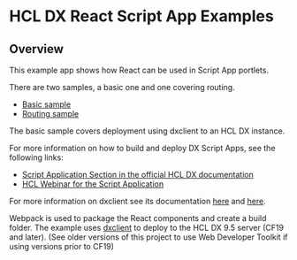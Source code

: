 # HCL DX React Script App Examples

## Overview

This example app shows how React can be used in Script App portlets.

There are two samples, a basic one and one covering routing.

- [Basic sample](./sample-basic/README.md)
- [Routing sample](./sample-routing/README.md)

The basic sample covers deployment using dxclient to an HCL DX instance.

For more information on how to build and deploy DX Script Apps, see the following links:

- [Script Application Section in the official HCL DX documentation](https://opensource.hcltechsw.com/digital-experience/CF220/extend_dx/script_application/)
- [HCL Webinar for the Script Application](https://register.gotowebinar.com/register/7426671489876419343)

For more information on dxclient see its documentation [here](https://help.hcltechsw.com/digital-experience/9.5/containerization/dxclient.html) and [here](https://help.hcltechsw.com/digital-experience/9.5/containerization/scriptapplications.html#scriptapplications__section_um4_jqg_w4b).

Webpack is used to package the React components and create a build folder. The example uses [dxclient](https://help.hcltechsw.com/digital-experience/9.5/containerization/dxclient.html) to deploy to the HCL DX 9.5 server (CF19 and later). (See older versions of this project to use Web Developer Toolkit if using versions prior to CF19)

